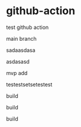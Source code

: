 # github-action

test github action

main branch

sadaasdasa

asdasasd

mvp add

testestsetsetestest

build

build

build
